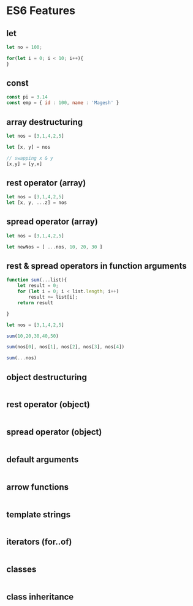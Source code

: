 # ES6 Features

## let
```js
let no = 100;

for(let i = 0; i < 10; i++){
}
```

## const
```js
const pi = 3.14
const emp = { id : 100, name : 'Magesh' }
```

## array destructuring
```js
let nos = [3,1,4,2,5]

let [x, y] = nos

// swapping x & y
[x,y] = [y,x]
```

## rest operator (array)
```js
let nos = [3,1,4,2,5]
let [x, y, ...z] = nos
```

## spread operator (array)
```js
let nos = [3,1,4,2,5]

let newNos = [ ...nos, 10, 20, 30 ]
```

## rest & spread operators in function arguments
```js
function sum(...list){
    let result = 0;
    for (let i = 0; i < list.length; i++)
        result += list[i];
    return result

}

let nos = [3,1,4,2,5]

sum(10,20,30,40,50)

sum(nos[0], nos[1], nos[2], nos[3], nos[4])

sum(...nos)
```
## object destructuring
```js
```

## rest operator (object)
```js
```

## spread operator (object)
```js
```

## default arguments
```js
```

## arrow functions
```js
```

## template strings
```js
```

## iterators (for..of)
```js
```

## classes
```js
```

## class inheritance
```js
```

